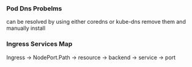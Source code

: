 ### Pod Dns Probelms
can be resolved by using either coredns or kube-dns remove them and manually install
### Ingress Services Map
Ingress -> NodePort.Path -> resource -> backend -> service -> port
